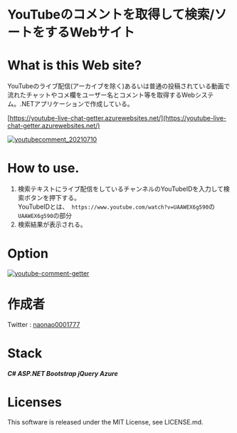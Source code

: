 # YouTubeのコメントを取得して検索/ソートをするWebサイト

# What is this Web site?
YouTubeのライブ配信(アーカイブを除く)あるいは普通の投稿されている動画で流れたチャットやコメ欄をユーザー名とコメント等を取得するWebシステム。.NETアプリケーションで作成している。

[https://youtube-live-chat-getter.azurewebsites.net/](https://youtube-live-chat-getter.azurewebsites.net/)

[![youtubecomment_20210710](https://user-images.githubusercontent.com/46675984/125156529-d5a04700-e1a0-11eb-9659-09ce4cba8ff8.gif)](https://youtube-live-chat-getter.azurewebsites.net/)

# How to use.
1. 検索テキストにライブ配信をしているチャンネルのYouTubeIDを入力して検索ボタンを押下する。  
YouTubeIDとは、` https://www.youtube.com/watch?v=UAAWEX6g590`の`UAAWEX6g590`の部分  
1. 検索結果が表示される。

# Option
[![youtube-comment-getter](https://user-images.githubusercontent.com/46675984/125000192-ce871500-e08a-11eb-86e8-51c8b913a577.png)](https://youtube-live-chat-getter.azurewebsites.net/Home/Search)
# 作成者
Twitter : [naonao0001777](https://twitter.com/salty_special)

# Stack
##### C# ASP.NET Bootstrap jQuery Azure

# Licenses
This software is released under the MIT License, see LICENSE.md.
